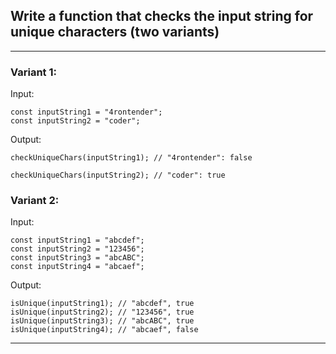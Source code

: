 ## Write a function that checks the input string for unique characters (two variants)

***
### Variant 1:

Input:
```
const inputString1 = "4rontender";
const inputString2 = "coder";
```

Output: 
```
checkUniqueChars(inputString1); // "4rontender": false

checkUniqueChars(inputString2); // "coder": true
```

### Variant 2:

Input:
```
const inputString1 = "abcdef";
const inputString2 = "123456";
const inputString3 = "abcABC";
const inputString4 = "abcaef";
```

Output: 
```
isUnique(inputString1); // "abcdef", true
isUnique(inputString2); // "123456", true
isUnique(inputString3); // "abcABC", true
isUnique(inputString4); // "abcaef", false
```
***
